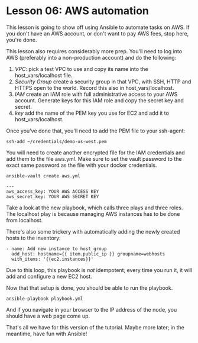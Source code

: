 # Lesson 06: AWS automation

This lesson is going to show off using Ansible to automate tasks
on AWS.  If you don't have an AWS account, or don't want to pay AWS
fees, stop here, you're done.

This lesson also requires considerably more prep.  You'll need to
log into AWS (preferably into a non-production account) and do the following:

1. *VPC*:  pick a test VPC to use and copy its name into the
  host_vars/localhost file.
2. *Security Group* create a security group in that VPC, with SSH,
  HTTP and HTTPS open to the world.  Record this also in host_vars/localhost.
3. *IAM* create an IAM role with full administrative access to your
  AWS account.  Generate keys for this IAM role and copy the secret key and secret.
4. *key* add the name of the PEM key you use for EC2 and add it to
  host_vars/localhost.

Once you've done that, you'll need to add the PEM file to your
ssh-agent:

```
ssh-add ~/credentials/demo-us-west.pem
```

You will need to create another encrypted file for the IAM
credentials and add them to the file aws.yml.  Make sure to
set the vault password to the exact same password as the file
with your docker credentials.

```
ansible-vault create aws.yml
```

```
---
aws_access_key: YOUR AWS ACCESS KEY
aws_secret_key: YOUR AWS SECRET KEY
```

Take a look at the new playbook, which calls three plays and three
roles.  The localhost play is because managing AWS instances has
to be done from localhost.

There's also some trickery with automatically adding the newly
created hosts to the inventory:

```
- name: Add new instance to host group
  add_host: hostname={{ item.public_ip }} groupname=webhosts
  with_items: '{{ec2.instances}}'
```

Due to this loop, this playbook is *not* idempotent; every time you run it, it will add and configure a new EC2 host.

Now that that setup is done, you should be able to run the playbook.

```
ansible-playbook playbook.yml
```

And if you navigate in your browser to the IP address of the node,
you should have a web page come up.

That's all we have for this version of the tutorial.  Maybe more
later; in the meantime, have fun with Ansible!
